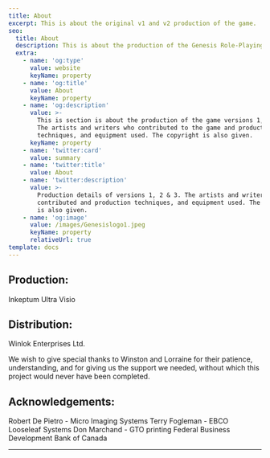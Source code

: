 ```yaml
---
title: About
excerpt: This is about the original v1 and v2 production of the game.
seo:
  title: About
  description: This is about the production of the Genesis Role-Playing Game
  extra:
    - name: 'og:type'
      value: website
      keyName: property
    - name: 'og:title'
      value: About
      keyName: property
    - name: 'og:description'
      value: >-
        This is section is about the production of the game versions 1, 2 & 3.
        The artists and writers who contributed to the game and production
        techniques, and equipment used. The copyright is also given.
      keyName: property
    - name: 'twitter:card'
      value: summary
    - name: 'twitter:title'
      value: About
    - name: 'twitter:description'
      value: >-
        Production details of versions 1, 2 & 3. The artists and writers who
        contributed and production techniques, and equipment used. The copyright
        is also given.
    - name: 'og:image'
      value: /images/Genesislogo1.jpeg
      keyName: property
      relativeUrl: true
template: docs
---
```


## Production:
Inkeptum Ultra Visio

## Distribution:
Winlok Enterprises Ltd.

We wish to give special thanks to Winston and Lorraine for their patience, understanding, and for giving us the support we needed, without which this project would never have been completed.

## Acknowledgements:
Robert De Pietro - Micro Imaging Systems
Terry Fogleman - EBCO Looseleaf Systems
Don Marchand - GTO printing
Federal Business Development Bank of Canada

***
